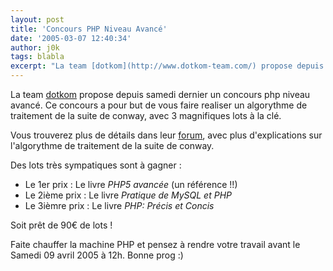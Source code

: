 ```yaml
---
layout: post
title: 'Concours PHP Niveau Avancé'
date: '2005-03-07 12:40:34'
author: j0k
tags: blabla
excerpt: "La team [dotkom](http://www.dotkom-team.com/) propose depuis samedi dernier un concours php niveau avancé.   Ce concours a pour but de vous faire realiser un algorythme de traitement de la suite de conway, avec 3 magnifiques lots à la clé.  \n  \nVous trouverez plus de détails dans leur [forum](http://www.dotkom-team.com/forums/index.php?showtopic=968      …"
---
```


La team [dotkom](http://www.dotkom-team.com/) propose depuis samedi dernier un concours php niveau avancé.   Ce concours a pour but de vous faire realiser un algorythme de traitement de la suite de conway, avec 3 magnifiques lots à la clé.

Vous trouverez plus de détails dans leur [forum](http://www.dotkom-team.com/forums/index.php?showtopic=968), avec plus d'explications sur l'algorythme de traitement de la suite de conway.

Des lots très sympatiques sont à gagner :
 * Le 1er prix : Le livre *PHP5 avancée* (un référence !!)
 * Le 2ième prix : Le livre *Pratique de MySQL et PHP*
 * Le 3ièmre prix : Le livre *PHP: Précis et Concis*

Soit prêt de 90€ de lots !

Faite chauffer la machine PHP et pensez à rendre votre travail avant le Samedi 09 avril 2005 à 12h.   Bonne prog :)
